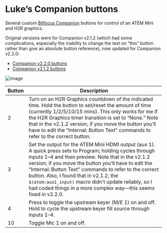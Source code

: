# Luke’s Companion buttons
Several custom [Bitfocus Companion](https://bitfocus.io/companion) buttons for control of an ATEM Mini and H2R graphics.

Original versions were for Companion v2.1.2 (which had some complications, especially the inability to change the text on “this” button rather than give an absolute button reference), now updated for Companion v2.2.0:
* [Companion v2.2.0 buttons](https://github.com/lukestein/companion_buttons/blob/main/companion_buttons_v220.companionconfig)
* [Companion v2.1.2 buttons](https://github.com/lukestein/companion_buttons/blob/main/companion_buttons_v212.companionconfig)

![image](https://user-images.githubusercontent.com/44452336/111806955-e0109b00-88a8-11eb-8df3-85653604fd31.png)

| Button   | Description |
| -------- | ----------- |
| 2      | Turn on an H2R Graphics countdown of the indicated time. Hold the button to set/reset the amount of time (currently 1/2/5/10/15 mins). This only works for me if the H2R Graphics timer transition is set to “None.” Note that in the v2.1.2 version, if you move the button you’ll have to edit the “Internal: Button Text” commands to refer to the correct button. |
| 3      | Set the output for the ATEM Mini HDMI output (aux 1). A quick press sets to Program; holding cycles through inputs 1–4 and then preview. Note that in the v2.1.2 version, if you move the button you’ll have to edit the “Internal: Button Text” commands to refer to the correct button. Also, I found that in v2.1.2, the `$(atem:aux1_input)` macro didn’t update reliably, so I had coded things in a more complex way—this seems fixed in v2.2.0. |
| 4      | Press to toggle the upstream keyer (M/E 1) on and off. Hold to cycle the upstream keyer fill source through inputs 1–4. |
| 10     | Toggle Mic 1 on and off. |
